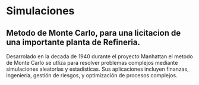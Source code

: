 # Simulaciones

## Metodo de Monte Carlo, para una licitacion de una importante planta de Refineria.
Desarrolado en la decada de 1940 durante el proyecto Manhattan el metodo de Monte Carlo se utliza para resolver problemas complejos mediante simulaciones aleatorias y estadisticas. Sus aplicaciones incluyen finanzas, ingeniería, gestión de riesgos, y optimización de procesos complejos.
